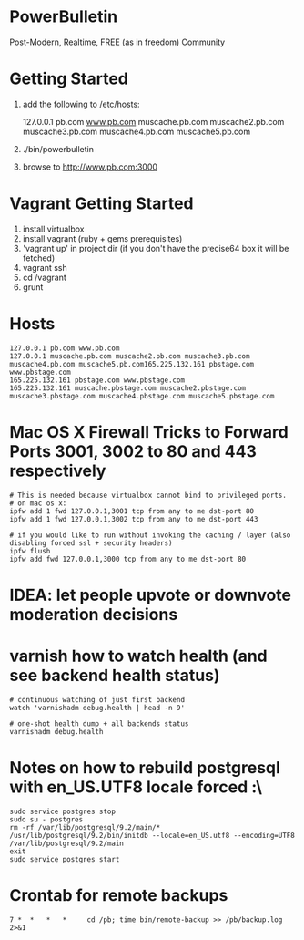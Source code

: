 PowerBulletin
=============

Post-Modern, Realtime, FREE (as in freedom) Community

# Getting Started

1. add the following to /etc/hosts:

    127.0.0.1 pb.com www.pb.com muscache.pb.com muscache2.pb.com muscache3.pb.com muscache4.pb.com muscache5.pb.com

2. ./bin/powerbulletin
3. browse to http://www.pb.com:3000

# Vagrant Getting Started

1. install virtualbox
2. install vagrant (ruby + gems prerequisites)
3. 'vagrant up' in project dir (if you don't have the precise64 box it will be fetched)
4. vagrant ssh
5. cd /vagrant
6. grunt

# Hosts

    127.0.0.1 pb.com www.pb.com
    127.0.0.1 muscache.pb.com muscache2.pb.com muscache3.pb.com muscache4.pb.com muscache5.pb.com165.225.132.161 pbstage.com www.pbstage.com
    165.225.132.161 pbstage.com www.pbstage.com
    165.225.132.161 muscache.pbstage.com muscache2.pbstage.com muscache3.pbstage.com muscache4.pbstage.com muscache5.pbstage.com

# Mac OS X Firewall Tricks to Forward Ports 3001, 3002 to 80 and 443 respectively
    # This is needed because virtualbox cannot bind to privileged ports.
    # on mac os x:
    ipfw add 1 fwd 127.0.0.1,3001 tcp from any to me dst-port 80
    ipfw add 1 fwd 127.0.0.1,3002 tcp from any to me dst-port 443 

    # if you would like to run without invoking the caching / layer (also disabling forced ssl + security headers)
    ipfw flush
    ipfw add fwd 127.0.0.1,3000 tcp from any to me dst-port 80

# IDEA: let people upvote or downvote moderation decisions

# varnish how to watch health (and see backend health status)
    # continuous watching of just first backend
    watch 'varnishadm debug.health | head -n 9'

    # one-shot health dump + all backends status
    varnishadm debug.health

# Notes on how to rebuild postgresql with en_US.UTF8 locale forced :\
    sudo service postgres stop
    sudo su - postgres
    rm -rf /var/lib/postgresql/9.2/main/*
    /usr/lib/postgresql/9.2/bin/initdb --locale=en_US.utf8 --encoding=UTF8 /var/lib/postgresql/9.2/main
    exit
    sudo service postgres start
# Crontab for remote backups
    7 *  *   *   *     cd /pb; time bin/remote-backup >> /pb/backup.log 2>&1
